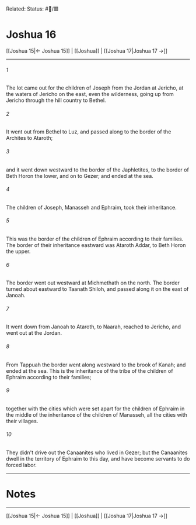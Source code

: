 Related:
Status: #📖/🟥
# Joshua 16

[[Joshua 15|← Joshua 15]] | [[Joshua]] | [[Joshua 17|Joshua 17 →]]
***



###### 1 
The lot came out for the children of Joseph from the Jordan at Jericho, at the waters of Jericho on the east, even the wilderness, going up from Jericho through the hill country to Bethel. 

###### 2 
It went out from Bethel to Luz, and passed along to the border of the Archites to Ataroth; 

###### 3 
and it went down westward to the border of the Japhletites, to the border of Beth Horon the lower, and on to Gezer; and ended at the sea. 

###### 4 
The children of Joseph, Manasseh and Ephraim, took their inheritance. 

###### 5 
This was the border of the children of Ephraim according to their families. The border of their inheritance eastward was Ataroth Addar, to Beth Horon the upper. 

###### 6 
The border went out westward at Michmethath on the north. The border turned about eastward to Taanath Shiloh, and passed along it on the east of Janoah. 

###### 7 
It went down from Janoah to Ataroth, to Naarah, reached to Jericho, and went out at the Jordan. 

###### 8 
From Tappuah the border went along westward to the brook of Kanah; and ended at the sea. This is the inheritance of the tribe of the children of Ephraim according to their families; 

###### 9 
together with the cities which were set apart for the children of Ephraim in the middle of the inheritance of the children of Manasseh, all the cities with their villages. 

###### 10 
They didn't drive out the Canaanites who lived in Gezer; but the Canaanites dwell in the territory of Ephraim to this day, and have become servants to do forced labor.

---
# Notes


***
[[Joshua 15|← Joshua 15]] | [[Joshua]] | [[Joshua 17|Joshua 17 →]]

